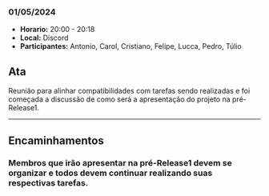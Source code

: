 ### 01/05/2024

- **Horario:** 20:00 - 20:18
- **Local:** Discord
- **Participantes:** Antonio, Carol, Cristiano, Felipe, Lucca, Pedro, Túlio


## Ata

Reunião para alinhar compatibilidades com tarefas sendo realizadas e foi começada a discussão de como será a apresentação do projeto na pré-Release1. 

---

## Encaminhamentos

### Membros que irão apresentar na pré-Release1 devem se organizar e todos devem continuar realizando suas respectivas tarefas.
